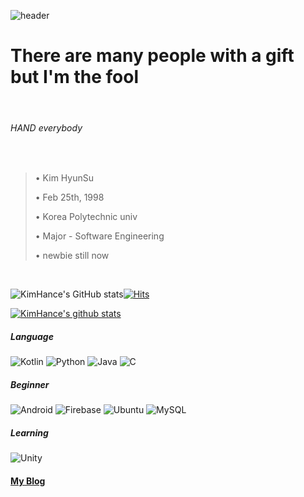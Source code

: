 ![header](https://capsule-render.vercel.app/api?type=wave&color=auto&height=300&section=header&text=Genius%20Hance&fontSize=120&animation=blinking)
# There are many people with a gift but I'm the fool  

<br/>

###### HAND everybody 

<br/>


> • Kim HyunSu
> 
> • Feb 25th, 1998
> 
> • Korea Polytechnic univ
> 
> • Major - Software Engineering
> 
> • newbie still now
> 

<br/>

![KimHance's GitHub stats](https://github-readme-stats.vercel.app/api?username=KimHance&show_icons=true&theme=radical)[![Hits](https://hits.seeyoufarm.com/api/count/incr/badge.svg?url=https%3A%2F%2Fgithub.com%2FKimHance&count_bg=%230F2054&title_bg=%230D63F3&icon=awesomelists.svg&icon_color=%23000000&title=hits&edge_flat=false)](https://hits.seeyoufarm.com)


[![KimHance's github stats](https://github-readme-stats.vercel.app/api/top-langs/?username=KimHance&show_icons=true&hide_border=true&title_color=004386&icon_color=004386&layout=compact)](https://github.com/KimHance)
##### Language
![Kotlin](https://img.shields.io/badge/kotlin-%230095D5.svg?style=for-the-badge&logo=kotlin&logoColor=white)  ![Python](https://img.shields.io/badge/python-3670A0?style=for-the-badge&logo=python&logoColor=ffdd54) ![Java](https://img.shields.io/badge/java-%23ED8B00.svg?style=for-the-badge&logo=java&logoColor=white) ![C](https://img.shields.io/badge/c-%2300599C.svg?style=for-the-badge&logo=c&logoColor=white)


##### Beginner
 ![Android](https://img.shields.io/badge/Android-3DDC84?style=for-the-badge&logo=android&logoColor=white)  ![Firebase](https://img.shields.io/badge/firebase-%23039BE5.svg?style=for-the-badge&logo=firebase) ![Ubuntu](https://img.shields.io/badge/Ubuntu-E95420?style=for-the-badge&logo=ubuntu&logoColor=white) ![MySQL](https://img.shields.io/badge/mysql-%2300f.svg?style=for-the-badge&logo=mysql&logoColor=white)
 
 
##### Learning
![Unity](https://img.shields.io/badge/unity-%23000000.svg?style=for-the-badge&logo=unity&logoColor=white)

#### [My Blog](https://medium.com/@KiManSu)

